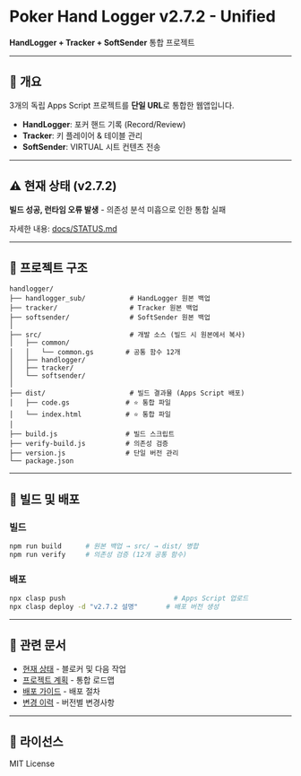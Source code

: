 # Poker Hand Logger v2.7.2 - Unified

**HandLogger + Tracker + SoftSender** 통합 프로젝트

---

## 🎯 개요

3개의 독립 Apps Script 프로젝트를 **단일 URL**로 통합한 웹앱입니다.

- **HandLogger**: 포커 핸드 기록 (Record/Review)
- **Tracker**: 키 플레이어 & 테이블 관리
- **SoftSender**: VIRTUAL 시트 컨텐츠 전송

---

## ⚠️ 현재 상태 (v2.7.2)

**빌드 성공, 런타임 오류 발생** - 의존성 분석 미흡으로 인한 통합 실패

자세한 내용: [docs/STATUS.md](docs/STATUS.md)

---

## 📁 프로젝트 구조

```
handlogger/
├── handlogger_sub/           # HandLogger 원본 백업
├── tracker/                  # Tracker 원본 백업
├── softsender/               # SoftSender 원본 백업
│
├── src/                      # 개발 소스 (빌드 시 원본에서 복사)
│   ├── common/
│   │   └── common.gs        # 공통 함수 12개
│   ├── handlogger/
│   ├── tracker/
│   └── softsender/
│
├── dist/                     # 빌드 결과물 (Apps Script 배포)
│   ├── code.gs              # ⭐ 통합 파일
│   └── index.html           # ⭐ 통합 파일
│
├── build.js                 # 빌드 스크립트
├── verify-build.js          # 의존성 검증
├── version.js               # 단일 버전 관리
└── package.json
```

---

## 🚀 빌드 및 배포

### 빌드

```bash
npm run build      # 원본 백업 → src/ → dist/ 병합
npm run verify     # 의존성 검증 (12개 공통 함수)
```

### 배포

```bash
npx clasp push                           # Apps Script 업로드
npx clasp deploy -d "v2.7.2 설명"       # 배포 버전 생성
```

---

## 🔗 관련 문서

- [현재 상태](docs/STATUS.md) - 블로커 및 다음 작업
- [프로젝트 계획](docs/PLAN.md) - 통합 로드맵
- [배포 가이드](docs/DEPLOY_GUIDE.md) - 배포 절차
- [변경 이력](docs/CHANGELOG.md) - 버전별 변경사항

---

## 📄 라이선스

MIT License
